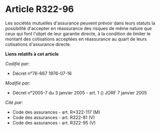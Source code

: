 # Article R322-96

Les sociétés mutuelles d'assurance peuvent prévoir dans leurs statuts la possibilité d'accepter en réassurance des risques de
même nature que ceux qui font l'objet de leur garantie directe, à la condition de limiter le montant des cotisations
acceptées en réassurance au quart de leurs cotisations d'assurance directe.

**Liens relatifs à cet article**

_Codifié par_:

  - Décret n°76-667 1976-07-16

_Modifié par_:

  - Décret n°2005-7 du 3 janvier 2005 - art. 1 () JORF 7 janvier 2005

_Cité par_:

  - Code des assurances - art. R*322-117 (M)
  - Code des assurances - art. R322-81 (V)
  - Code des assurances - art. R322-95 (V)
